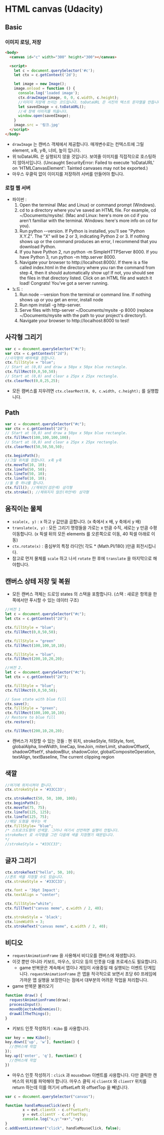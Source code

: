 # HTML canvas (Udacity)
## Basic
### 이미지 로딩, 저장
```HTML
<body>
  <canvas id="c" width="300" height="300"></canvas>

  <script>
    let c = document.querySelector('#c');
    let ctx = c.getContext('2d');

    let image = new Image();
    image.onload = function () {
      console.log('loaded image');
      ctx.drawImage(image, 0, 0, c.width, c.height);
      //이미지 저장에 쓰이는 코드입니다. toDataURL 은 사진의 텍스트 문자열을 만듭니다.
      let savedImage = c.toDataURL();
      //새 창에 이미지를 띄웁니다.
      window.open(savedImage);
    }
    image.src = '링크.jpg'
  </script>
</body>
```
   + `drawImage` 는 캔버스 객체에서 제공합니다. 매개변수로는 컨텍스트에 그릴 element, x축, y축, 너비, 높이 입니다.
   + 위 toDataURL 은 실행되지 않을 것입니다. 보여줄 이미지를 직접적으로 호스팅하지 않아서입니다. (Uncaught SecurityError: Failed to execute 'toDataURL' on 'HTMLCanvasElement': Tainted canvases may not be exported.)
   + 마우스 우클릭 없이 이미지를 저장하려 서버를 만들어야 합니다.

### 로컬 웹 서버
- 파이썬 :
  1. Open the terminal (Mac and Linux) or command prompt (Windows).
  2. cd to a directory where you've saved an HTML file. For example, cd ~/Documents/mysite/. (Mac and Linux: here's more on cd if you aren't familiar with the terminal. Windows: here's more info on cd for you).
  3. Run python --version. If Python is installed, you'll see "Python X.Y.Z". The "X" will be 2 or 3, indicating Python 2 or 3. If nothing shows up or the command produces an error, I recommend that you download Python.
  4. If you have Python 2, run python -m SimpleHTTPServer 8000. If you have Python 3, run python -m http.server 8000.
  5.  Navigate your browser to http://localhost:8000/. If there is a file called index.html in the directory where you ran the command from step 4, then it should automatically show up! If not, you should see the files in that directory listed. Click on an HTML file and watch it load! Congrats! You've got a server running.
- 노드 :
  1. Run node --version from the terminal or command line. If nothing shows up or you get an error, install node
  2. Run npm install -g http-server.
  3. Serve files with http-server ~/Documents/mysite -p 8000 (replace ~/Documents/mysite with the path to your project's directory!).
  4. Navigate your browser to http://localhost:8000 to test!

## 사각형 그리기
```javascript
var c = document.querySelector("#c");
var ctx = c.getContext("2d");
//사각형의 배여색을 정합니다.
ctx.fillStyle = "blue";
// Start at (0,0) and draw a 50px x 50px blue rectangle.
ctx.fillRect(0,0,50,50);
// Start at (0,0) and clear a 25px x 25px rectangle.
ctx.clearRect(0,0,25,25);
```
- 모든 캠버스를 지우려면 `ctx.clearRect(0, 0, c.width, c.height);` 를 실행합니다.

## Path
```javascript
var c = document.querySelector("#c");
var ctx = c.getContext("2d");
// Start at (0,0) and draw a 50px x 50px blue rectangle.
ctx.fillRect(100,100,100,100);
// Start at (0,0) and clear a 25px x 25px rectangle.
ctx.clearRect(50,50,50,50);

ctx.beginPath();
//그릴 위치를 정합니다. x축 y축
ctx.moveTo(10, 10);
ctx.lineTo(50, 50);
ctx.lineTo(50, 10);
ctx.lineTo(10, 10);
//둘 중 하나를 합니다.
ctx.fill(); //채워진(검은색) 삼각형
ctx.stroke(); //채워지지 않은(하얀색) 삼각형
```

## 움직이는 물체
- `scale(x, y)` : x 하고 y 값만큼 곱합니다. (x 축에서 x 배, y 축에서 y 배)
- `translate(x, y)` : 모든 그리기 명령들을 가로는 x 만큼 수직, 세로는 y 만큼 수평 이동합니다. (x 픽셀 뒤의 모든 elements 를 오른쪽으로 이동, 40 픽셀 아래로 이동)
- `ctx.rotate(x)` : 중심부의 특정 라디안( 각도 * (Math.PI/180) )만큼 회전시킵니다.
- 참고로 먼저 물체를 `scale` 하고 나서 `rotate` 한 후에 `translate` 을 마지막으로 해야합니다.

## 캔버스 상테 저장 및 복원
- 모든 캔버스 객체는 드로잉 states 의 스택을 포함합니다. (스택 : 새로운 항목을 한 쪽에서만 푸시할 수 있는 데이터 구조)
```javascript
//버전 1
let c = document.querySelector("#c");
let ctx = c.getContext("2d");

ctx.fillStyle = "blue";
ctx.fillRect(0,0,50,50);

ctx.fillStyle = "green"
ctx.fillRect(100,100,10,10);

ctx.fillStyle = "blue";
ctx.fillRect(200,10,20,20);

//버전 2.
let c = document.querySelector("#c");
let ctx = c.getContext("2d");

ctx.fillStyle = "blue";
ctx.fillRect(0,0,50,50);

// Save state with blue fill
ctx.save();
ctx.fillStyle = "green";
ctx.fillRect(100,100,10,10);
// Restore to blue fill
ctx.restore();

ctx.fillRect(200,10,20,20);
```
- 캔버스가 저장할 수 있는 것들 : 현 위치, strokeStyle, fillStyle, font, globalAlpha, lineWidth, lineCap, lineJoin, miterLimit, shadowOffsetX, shadowOffsetY, shadowBlur, shadowColor, globalCompositeOperation, textAlign, textBaseline, The current clipping region

## 색깔
```javascript
//여기에 위치시켜야 합니다.
ctx.strokeStyle = '#33CC33';

ctx.strokeRect(50, 50, 100, 100);
ctx.beginPath();
ctx.moveTo(75, 75);
ctx.lineTo(125, 125);
ctx.lineTo(125, 75);
//해당 도형을 채우는 색
ctx.fillStyle= "blue";
/* 스트로크도형의 선색깔. 그러나 여기서 선언하면 실행이 안됩니다.
strokeRect 로 사각형을 그린 다음에 색을 지정했기 때문입니다.
*/
//strokeStyle = "#33CC33";
```

## 글자 그리기
```javascript
ctx.strokeText("hello", 50, 10);
//폰트 색을 지정할 수도 있습니다.
ctx.strokeStyle = '#33CC33';
```
```javascript
ctx.font = '36pt Impact';
ctx.textAlign = "center";

ctx.fillStyle="white";
ctx.fillText("canvas meme", c.width / 2, 40);

ctx.strokeStyle = 'black';
ctx.lineWidth = 3;
ctx.strokeText("canvas meme", c.width / 2, 40);
```

## 비디오
- `requestAnimationFrame` 을 사용해서 비디오를 캔버스에 재생합니다.
- 이것 뿐만 아니라 키보드, 마우스, 오디오 등의 인풋을 다룰 프로세스도 필요합니다.
  + game 반복문은 계속해서 앱이나 게임이 사용중일 때 실행되는 이벤트 단계입니다. `requestAnimationFrame` 은  앱을 적극적으로 보면서 초당 60 프레임에 가까운 앱 실행을 보장한다는 점에서 대부분의 어려운 작업을 처리합니다.
- game 반복문 불러오기
```javascript
function draw() {
  requestAnimationFrame(draw);
  processInput();
  moveObjectsAndEnemies();
  drawAllTheThings();
}
```
- 키보드 인풋 작성하기 : `Kibo` 를 사용합니다.
```javascript
var key = new Kibo();
key.down(['up', 'w'], function() {
  //캔버스에 작업
});
key.up(['enter', 'q'], function() {
  //캔버스에 작업
})
```
- 마우스 인풋 작성하기 : `click` 과 `mouseDown` 이벤트를 사용합니다. 다만 클릭한 캔버스의 위치를 파악해야 합니다. 마우스 클릭 시 `clientX` 와 `clientY` 위치를 return 하는데 이를 여기서 offsetLeft 와 offsetTop 을 빼냅니다.
```javascript
var c = document.querySelector("canvas");

function handleMouseClick(evt) {
        x = evt.clientX - c.offsetLeft;
        y = evt.clientY - c.offsetTop;
        console.log("x,y:"+x+","+y);
}
c.addEventListener("click", handleMouseClick, false);
```
